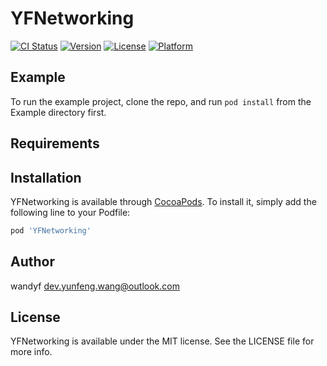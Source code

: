 # YFNetworking

[![CI Status](https://img.shields.io/travis/wandyf/YFNetworking.svg?style=flat)](https://travis-ci.org/wandyf/YFNetworking)
[![Version](https://img.shields.io/cocoapods/v/YFNetworking.svg?style=flat)](https://cocoapods.org/pods/YFNetworking)
[![License](https://img.shields.io/cocoapods/l/YFNetworking.svg?style=flat)](https://cocoapods.org/pods/YFNetworking)
[![Platform](https://img.shields.io/cocoapods/p/YFNetworking.svg?style=flat)](https://cocoapods.org/pods/YFNetworking)

## Example

To run the example project, clone the repo, and run `pod install` from the Example directory first.

## Requirements

## Installation

YFNetworking is available through [CocoaPods](https://cocoapods.org). To install
it, simply add the following line to your Podfile:

```ruby
pod 'YFNetworking'
```

## Author

wandyf  <dev.yunfeng.wang@outlook.com>

## License

YFNetworking is available under the MIT license. See the LICENSE file for more info.
